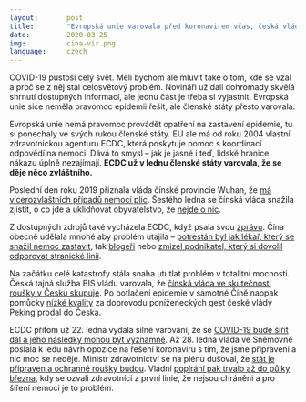 ```yaml
---
layout:       post
title:        "Evropská unie varovala před koronavirem včas, česká vláda virus ignorovala"
date:         2020-03-25
img:          cina-vir.png
language:     czech
---
```


COVID-19 pustoší celý svět. Měli bychom ale mluvit také o tom, kde se vzal a proč se z něj stal celosvětový problém. Novináři už dali dohromady skvělá shrnutí dostupných informací, ale jednu část je třeba si vyjastnit. Evropská unie sice neměla pravomoc epidemii řešit, ale členské státy přesto varovala.

<!--more-->

Evropská unie nemá pravomoc provádět opatření na zastavení epidemie, tu si ponechaly ve svých rukou členské státy. EU ale má od roku 2004 vlastní zdravotnickou agenturu ECDC, která poskytuje pomoc s koordinací odpovědí na nemoci. Dává to smysl – jak je jasné i teď, lidské hranice nákazu úplně nezajímají. **ECDC už v lednu členské státy varovala, že se děje něco zvláštního.**

Poslední den roku 2019 přiznala vláda čínské provincie Wuhan, že [má vícerozvláštních případů nemocí plic](https://www.nytimes.com/2020/01/06/world/asia/china-SARS-pneumonialike.html). Šestého ledna se čínská vláda snažila zjistit, o co jde a uklidňovat obyvatelstvo, že [nejde o nic](https://www.nytimes.com/2020/01/06/world/asia/china-SARS-pneumonialike.html). 

Z dostupných zdrojů také vycházela ECDC, když psala svou [zprávu](https://www.ecdc.europa.eu/en/news-events/update-cluster-pneumonia-cases-associated-novel-coronavirus-wuhan-china-2019). Čína obecně udělala mnohé aby problém utajila – [potrestán byl jak lékař, který se snažil nemoc zastavit](https://www.bbc.com/news/world-asia-china-51409801), tak [blogeři](https://www.nytimes.com/2020/02/14/business/wuhan-coronavirus-journalists.html) nebo [zmizel podnikatel, který si dovolil odporovat stranické linii](https://www.theguardian.com/world/2020/mar/15/chinese-executive-who-called-xi-a-clown-over-coronavirus-response-is-missing).

Na začátku celé katastrofy stála snaha ututlat problém v totalitní mocnosti. Česká tajná služba BIS vládu varovala, že [čínská vláda ve skutečnosti roušky v Česku skupuje](https://zpravy.aktualne.cz/domaci/cinska-ambasada-skupovala-v-cesku-respiratory-a-posilala-je/r~e9a4e5746ddb11eaa25cac1f6b220ee8/). Po potlačení epidemie v samotné Číně naopak pomůcky [nízké kvality](https://www.irozhlas.cz/zpravy-domov/ostrava-rychlotesty-koronavirus_2003231414_sot) za doprovodu poníženeckých gest české vlády Peking prodal do Česka. 

ECDC přitom už 22. ledna vydala silné varování, že se [COVID-19 bude šířit dál a jeho následky mohou být významné](https://www.ecdc.europa.eu/en/publications-data/risk-assessment-outbreak-acute-respiratory-syndrome-associated-novel-coronavirus). Až 28. ledna vláda ve Sněmovně poslala k ledu návrh opozice na řešení koronaviru s tím, že jsme připraveni a nic moc se neděje. Ministr zdravotnictví se na plénu dušoval, že [stát je připraven a ochranné roušky budou](https://www.psp.cz/eknih/2017ps/stenprot/040schuz/s040161.htm). Vládní [popírání pak trvalo až do půlky března](https://www.irozhlas.cz/zpravy-domov/koronavirus-rousky-kdy-budou-respiratory-babis-vojtech-nedostatek_2003180600_kno), kdy se ozvali zdravotníci z první linie, že nejsou chráněni a pro šíření nemoci je to problém.
